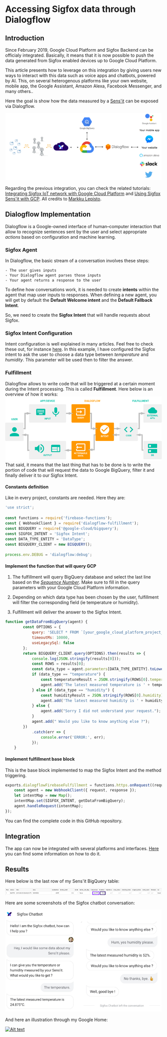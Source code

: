 # Accessing Sigfox data through Dialogflow

## Introduction

Since February 2019, Google Cloud Platform and Sigfox Backend can be officialy integrated. Basically, it means that it is now possible to push the data generated from Sigfox enabled devices up to Google Cloud Platform. 

This article presents how to leverage on this integration by giving users new ways to interact with this data such as voice apps and chatbots, powered by AI. This, on several heterogenous platforms like your own website, mobile app, the Google Assistant, Amazon Alexa, Facebook Messenger, and many others..

Here the goal is show how the data measured by a [Sens'it](https://build.sigfox.com/sensit-for-developers) can be exposed via Dialogflow.

![Image](img/Google_Dialogflow_Scheme.png)

Regarding the previous integration, you can check the related tutorials: [Integrating Sigfox IoT network with Google Cloud Platform](https://cloud.google.com/community/tutorials/sigfox-gw) and [Using Sigfox Sens'it with GCP](https://cloud.google.com/community/tutorials/sigfox-sensit). All credits to
[Markku Lepisto](https://github.com/lepistom).

## Dialogflow Implementation

Dialogflow is a Google-owned interface of human–computer interaction that allow to recognize sentences sent by the user and select appropriate *actions* based on configuration and machine learning. 

### Sigfox Agent

In Dialogflow, the basic stream of a conversation involves these steps:

    - The user gives inputs
    - Your Dialogflow agent parses those inputs
    - Your agent returns a response to the user

To define how conversations work, it is needed to create **intents** within the agent that map user inputs to responses.
When defining a new agent, you will get by default the **Default Welcome intent** and the **Default Fallback Intent**.

So, we need to create the **Sigfox Intent** that will handle requests about Sigfox.

### Sigfox Intent Configuration

Intent configuration is well explained in many articles. Feel free to check these out, for instance [here](https://medium.com/swlh/chapter-8-how-to-build-a-google-home-app-with-dialogflow-environment-setup-3547993e99a4).
In this example, I have configured the Sigfox intent to ask the user to choose a data type between *temperature* and *humidity*. This parameter will be used then to filter the answer.

### Fulfillment

Dialogflow allows to write code that will be triggered at a certain moment during the Intent processing. This is called **Fulfillment**. Here below is an overview of how it works:
![Image](img/dialogflow_agent.png)
That said, it means that the last thing that has to be done is to write the portion of code that will request the data to Google BigQuery, filter it and finally deliver it to our Sigfox Intent.

#### Constants definition

Like in every project, constants are needed. Here they are:

```javascript
'use strict';

const functions = require('firebase-functions');
const { WebhookClient } = require('dialogflow-fulfillment');
const BIGQUERY = require('@google-cloud/bigquery');
const SIGFOX_INTENT = 'Sigfox Intent';
const DATA_TYPE_ENTITY = 'DataType';
const BIGQUERY_CLIENT = new BIGQUERY();

process.env.DEBUG = 'dialogflow:debug';
```

#### Implement the function that will query GCP

1. The fulfillment will query BigQuery database and select the last line based on the [*Sequence Number*](https://support.sigfox.com/docs/sequence-number:-general-knowledge).
Make sure to fill in the query parameters with your Google Cloud Platform information.

2. Depending on which data type has been chosen by the user, fulfillment will filter the corresponding field (ie temperature or humidity).

3. Fulfillment will deliver the answer to the Sigfox Intent.

```javascript
function getDataFromBigQuery(agent) {
        const OPTIONS = {
            query: 'SELECT * FROM `[your_google_cloud_platform_project_name].[your_pubsub_topic_name].[your_table_name]` ORDER BY seqNumber DESC LIMIT 1',
            timeoutMs: 10000,
            useLegacySql: false
        };
        return BIGQUERY_CLIENT.query(OPTIONS).then(results => {
            console.log(JSON.stringify(results[0]));
            const ROWS = results[0];
            const data_type = agent.parameters[DATA_TYPE_ENTITY].toLowerCase();
            if (data_type == "temperature") {
                const temperatureResult = JSON.stringify(ROWS[0].temperature);
                agent.add('The latest measured temperature is ' + temperatureResult + '°C.');
            } else if (data_type == "humidity") {
                const humidityResult = JSON.stringify(ROWS[0].humidity);
                agent.add('The latest measured humidity is ' + humidityResult + '%.');
            } else {
                agent.add("Sorry I did not understand your request.");
            }
          	agent.add(" Would you like to know anything else ?");
        })
            .catch(err => {
                console.error('ERROR:', err);
            });
    }
```

#### Implement fulfillment base block

This is the base block implemented to map the Sigfox Intent and the method triggering.  

```javascript
exports.dialogflowFirebaseFulfillment = functions.https.onRequest((request, response) => {
    const agent = new WebhookClient({ request, response });
    let intentMap = new Map();
    intentMap.set(SIGFOX_INTENT, getDataFromBigQuery);
    agent.handleRequest(intentMap);
});
```

You can find the complete code in this GitHub repository.

## Integration 

The app can now be integrated with several platforms and interfaces. [Here](https://medium.com/heptagon/chapter-12-how-to-build-a-google-home-app-with-dialogflow-app-deployment-9596bd74d9ad) you can find some information on how to do it. 

## Results

Here below is the last row of my Sens'it BigQuery table:

![Image](img/GoogleBigQueryData.PNG)

Here are some screenshots of the Sigfox chatbot conversation:

![SigfoxChatbotTemperature](img/SigfoxChatbotConversation.PNG) 

And here an illustration through my Google Home:

[![Alt text](https://img.youtube.com/vi/52bZFR4ZqFo/0.jpg)](https://www.youtube.com/watch?v=52bZFR4ZqFo)

